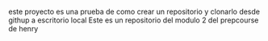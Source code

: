 este proyecto es una prueba de como crear un repositorio y clonarlo desde githup a escritorio local
Este es un repositorio del modulo 2 del prepcourse de henry
